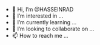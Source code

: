 - 👋 Hi, I’m @HASSEINRAD
- 👀 I’m interested in ...
- 🌱 I’m currently learning ...
- 💞️ I’m looking to collaborate on ...
- 📫 How to reach me ...

<!---
HASSEINRAD/HASSEINRAD is a ✨ special ✨ repository because its `README.md` (this file) appears on your GitHub profile.
You can click the Preview link to take a look at your changes.
--->
